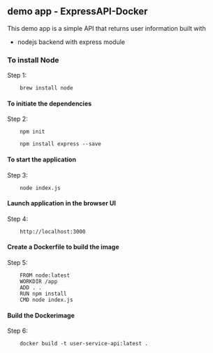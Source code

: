 

## demo app - ExpressAPI-Docker



This demo app is a simple API that returns user information built with 

- nodejs backend with express module

### To install Node

Step 1:

        brew install node 


#### To initiate the dependencies

Step 2:

        npm init
        
        npm install express --save
         
    

#### To start the application

Step 3:

        node index.js

#### Launch application in the browser UI

Step 4:

        http://localhost:3000


#### Create a Dockerfile to build the image

Step 5:

        FROM node:latest
        WORKDIR /app
        ADD . .
        RUN npm install
        CMD node index.js

#### Build the Dockerimage

Step 6:

        docker build -t user-service-api:latest .

